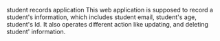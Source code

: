 student records application
This web application is supposed to record a student's information, which includes student email, student's age, student's Id.
It also operates different action like updating, and deleting student' information.
